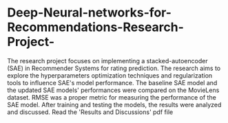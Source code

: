 # Deep-Neural-networks-for-Recommendations-Research-Project-


The research project focuses on implementing a stacked-autoencoder (SAE) in Recommender Systems for rating prediction. The research aims to explore the hyperparameters optimization techniques and regularization tools to influence SAE's model performance.  The baseline SAE model and the updated SAE models' performances were compared on the MovieLens dataset. RMSE was a proper metric for measuring the performance of the SAE model.  After training and testing the models, the results were analyzed and discussed.
Read the 'Results and Discussions' pdf file
